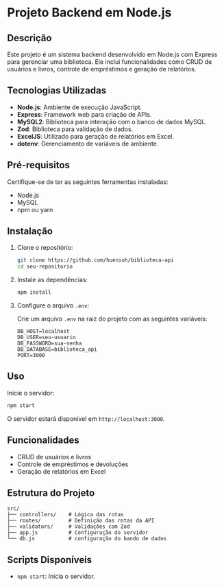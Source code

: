 
# Projeto Backend em Node.js

## Descrição

Este projeto é um sistema backend desenvolvido em Node.js com Express para gerenciar uma biblioteca. Ele inclui funcionalidades como CRUD de usuários e livros, controle de empréstimos e geração de relatórios.

## Tecnologias Utilizadas

- **Node.js**: Ambiente de execução JavaScript.
- **Express**: Framework web para criação de APIs.
- **MySQL2**: Biblioteca para interação com o banco de dados MySQL.
- **Zod**: Biblioteca para validação de dados.
- **ExcelJS**: Utilizado para geração de relatórios em Excel.
- **dotenv**: Gerenciamento de variáveis de ambiente.

## Pré-requisitos

Certifique-se de ter as seguintes ferramentas instaladas:

- Node.js
- MySQL
- npm ou yarn

## Instalação

1. Clone o repositório:

   ```bash
   git clone https://github.com/huenioh/biblioteca-api
   cd seu-repositorio
   ```

2. Instale as dependências:

   ```bash
   npm install
   ```

3. Configure o arquivo `.env`:

   Crie um arquivo `.env` na raiz do projeto com as seguintes variáveis:

   ```env
   DB_HOST=localhost
   DB_USER=seu-usuario
   DB_PASSWORD=sua-senha
   DB_DATABASE=biblioteca_api
   PORT=3000
   ```

## Uso

Inicie o servidor:

```bash
npm start
```

O servidor estará disponível em `http://localhost:3000`.

## Funcionalidades

  - CRUD de usuários e livros
  - Controle de empréstimos e devoluções
  - Geração de relatórios em Excel

## Estrutura do Projeto

```plaintext
src/
├── controllers/    # Lógica das rotas
├── routes/         # Definição das rotas da API
├── validators/     # Validações com Zod
├── app.js          # Configuração do servidor
└── db.js           # configuração do bando de dados
```

## Scripts Disponíveis

- `npm start`: Inicia o servidor.